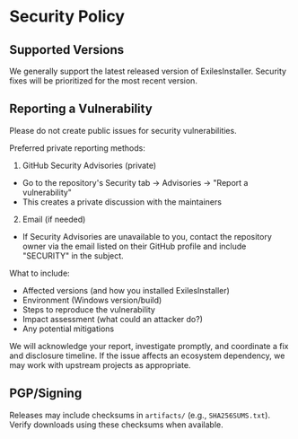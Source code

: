 # Security Policy

## Supported Versions
We generally support the latest released version of ExilesInstaller. Security fixes will be prioritized for the most recent version.

## Reporting a Vulnerability
Please do not create public issues for security vulnerabilities.

Preferred private reporting methods:

1) GitHub Security Advisories (private)
- Go to the repository's Security tab → Advisories → "Report a vulnerability"
- This creates a private discussion with the maintainers

2) Email (if needed)
- If Security Advisories are unavailable to you, contact the repository owner via the email listed on their GitHub profile and include "SECURITY" in the subject.

What to include:
- Affected versions (and how you installed ExilesInstaller)
- Environment (Windows version/build)
- Steps to reproduce the vulnerability
- Impact assessment (what could an attacker do?)
- Any potential mitigations

We will acknowledge your report, investigate promptly, and coordinate a fix and disclosure timeline. If the issue affects an ecosystem dependency, we may work with upstream projects as appropriate.

## PGP/Signing
Releases may include checksums in `artifacts/` (e.g., `SHA256SUMS.txt`). Verify downloads using these checksums when available.
